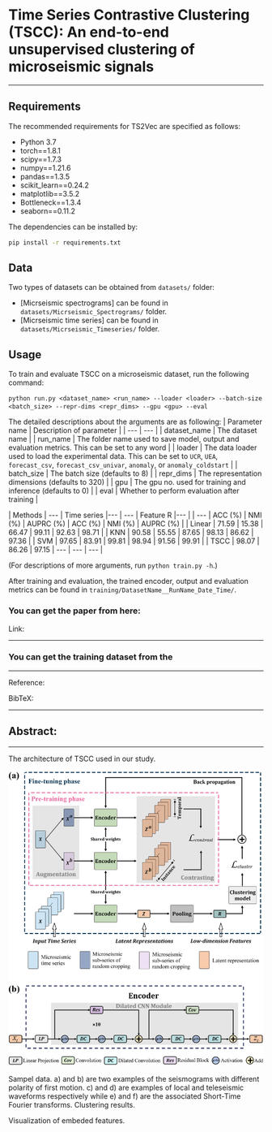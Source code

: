 # Time Series Contrastive Clustering (TSCC): An end-to-end unsupervised clustering of microseismic signals
-------------------------------------------------------

## Requirements

The recommended requirements for TS2Vec are specified as follows:
* Python 3.7
* torch==1.8.1
* scipy==1.7.3
* numpy==1.21.6
* pandas==1.3.5
* scikit_learn==0.24.2
* matplotlib==3.5.2
* Bottleneck==1.3.4
* seaborn==0.11.2

The dependencies can be installed by:
```bash
pip install -r requirements.txt
```
## Data

Two types of datasets can be obtained from `datasets/` folder:

* [Micrseismic spectrograms] can be found in `datasets/Micrseismic_Spectrograms/` folder.
* [Micrseismic time series] can be found in `datasets/Micrseismic_Timeseries/` folder.

## Usage

To train and evaluate TSCC on a microseismic dataset, run the following command:

```run & evaluate
python run.py <dataset_name> <run_name> --loader <loader> --batch-size <batch_size> --repr-dims <repr_dims> --gpu <gpu> --eval
```
The detailed descriptions about the arguments are as following:
| Parameter name | Description of parameter |
| --- | --- |
| dataset_name | The dataset name |
| run_name | The folder name used to save model, output and evaluation metrics. This can be set to any word |
| loader | The data loader used to load the experimental data. This can be set to `UCR`, `UEA`, `forecast_csv`, `forecast_csv_univar`, `anomaly`, or `anomaly_coldstart` |
| batch_size | The batch size (defaults to 8) |
| repr_dims | The representation dimensions (defaults to 320) |
| gpu | The gpu no. used for training and inference (defaults to 0) |
| eval | Whether to perform evaluation after training |


| Methods | --- | Time series |--- | --- | Feature R |--- |
| --- | ACC (%) | NMI (%) | AUPRC (%) | ACC (%) | NMI (%) | AUPRC (%) |
| Linear | 71.59 | 15.38 | 66.47 | 99.11 | 92.63 | 98.71 |
| KNN | 90.58 | 55.55 | 87.65 | 98.13 | 86.62 | 97.36 |
| SVM | 97.65 | 83.91 | 99.81 | 98.94 | 91.56 | 99.91 |
| TSCC | 98.07 | 86.26 | 97.15 | --- | --- | --- |

(For descriptions of more arguments, run `python train.py -h`.)

After training and evaluation, the trained encoder, output and evaluation metrics can be found in `training/DatasetName__RunName_Date_Time/`. 

### You can get the paper from here:
Link:


------------------------------------------------------        
### You can get the training dataset from the



--------------------------------------------------------                        
Reference:              

                                                                                                    
BibTeX:              
                    
                                
------------------------------------------------------
## Abstract:


------------------------------------------------------
The architecture of TSCC used in our study. 

![network architecture](./results/Framework.jpg)

Sampel data. a) and b) are two examples of the seismograms with different polarity of first motion.
c) and d) are examples of local and teleseismic waveforms respectively while e) and f) are the associated Short-Time Fourier transforms. 
Clustering results. 


Visualization of embeded features. 
